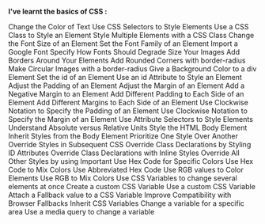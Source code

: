 **I've learnt the basics of CSS :**

Change the Color of Text
Use CSS Selectors to Style Elements
Use a CSS Class to Style an Element
Style Multiple Elements with a CSS Class
Change the Font Size of an Element
Set the Font Family of an Element
Import a Google Font
Specify How Fonts Should Degrade
Size Your Images
Add Borders Around Your Elements
Add Rounded Corners with border-radius
Make Circular Images with a border-radius
Give a Background Color to a div Element
Set the id of an Element
Use an id Attribute to Style an Element
Adjust the Padding of an Element
Adjust the Margin of an Element
Add a Negative Margin to an Element
Add Different Padding to Each Side of an Element
Add Different Margins to Each Side of an Element
Use Clockwise Notation to Specify the Padding of an Element
Use Clockwise Notation to Specify the Margin of an Element
Use Attribute Selectors to Style Elements
Understand Absolute versus Relative Units
Style the HTML Body Element
Inherit Styles from the Body Element
Prioritize One Style Over Another
Override Styles in Subsequent CSS
Override Class Declarations by Styling ID Attributes
Override Class Declarations with Inline Styles
Override All Other Styles by using Important
Use Hex Code for Specific Colors
Use Hex Code to Mix Colors
Use Abbreviated Hex Code
Use RGB values to Color Elements
Use RGB to Mix Colors
Use CSS Variables to change several elements at once
Create a custom CSS Variable
Use a custom CSS Variable
Attach a Fallback value to a CSS Variable
Improve Compatibility with Browser Fallbacks
Inherit CSS Variables
Change a variable for a specific area
Use a media query to change a variable